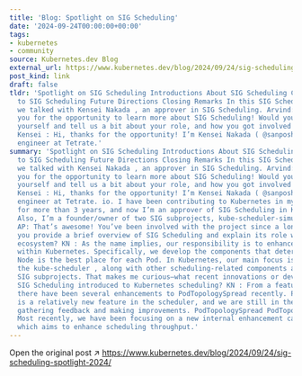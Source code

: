 ```yaml
---
title: 'Blog: Spotlight on SIG Scheduling'
date: '2024-09-24T00:00:00+00:00'
tags:
- kubernetes
- community
source: Kubernetes.dev Blog
external_url: https://www.kubernetes.dev/blog/2024/09/24/sig-scheduling-spotlight-2024/
post_kind: link
draft: false
tldr: 'Spotlight on SIG Scheduling Introductions About SIG Scheduling Contributing
  to SIG Scheduling Future Directions Closing Remarks In this SIG Scheduling spotlight
  we talked with Kensei Nakada , an approver in SIG Scheduling. Arvind: Hello, thank
  you for the opportunity to learn more about SIG Scheduling! Would you like to introduce
  yourself and tell us a bit about your role, and how you got involved with Kubernetes?
  Kensei : Hi, thanks for the opportunity! I’m Kensei Nakada ( @sanposhiho ), a software
  engineer at Tetrate.'
summary: 'Spotlight on SIG Scheduling Introductions About SIG Scheduling Contributing
  to SIG Scheduling Future Directions Closing Remarks In this SIG Scheduling spotlight
  we talked with Kensei Nakada , an approver in SIG Scheduling. Arvind: Hello, thank
  you for the opportunity to learn more about SIG Scheduling! Would you like to introduce
  yourself and tell us a bit about your role, and how you got involved with Kubernetes?
  Kensei : Hi, thanks for the opportunity! I’m Kensei Nakada ( @sanposhiho ), a software
  engineer at Tetrate. io. I have been contributing to Kubernetes in my free time
  for more than 3 years, and now I’m an approver of SIG Scheduling in Kubernetes.
  Also, I’m a founder/owner of two SIG subprojects, kube-scheduler-simulator and kube-scheduler-wasm-extension.
  AP: That’s awesome! You’ve been involved with the project since a long time. Can
  you provide a brief overview of SIG Scheduling and explain its role within the Kubernetes
  ecosystem? KN : As the name implies, our responsibility is to enhance scheduling
  within Kubernetes. Specifically, we develop the components that determine which
  Node is the best place for each Pod. In Kubernetes, our main focus is on maintaining
  the kube-scheduler , along with other scheduling-related components as part of our
  SIG subprojects. That makes me curious–what recent innovations or developments has
  SIG Scheduling introduced to Kubernetes scheduling? KN : From a feature perspective,
  there have been several enhancements to PodTopologySpread recently. PodTopologySpread
  is a relatively new feature in the scheduler, and we are still in the process of
  gathering feedback and making improvements. PodTopologySpread PodTopologySpread
  Most recently, we have been focusing on a new internal enhancement called QueueingHint
  which aims to enhance scheduling throughput.'
---
```

Open the original post ↗ https://www.kubernetes.dev/blog/2024/09/24/sig-scheduling-spotlight-2024/
